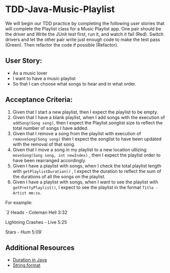 # TDD-Java-Music-Playlist

We will begin our TDD practice by completing the following user stories that will complete the Playlist class for a Music Playlist app.  One pair should be the driver and Write the JUnit test first, run it, and watch it fail (Red). Switch drivers and let the other pair write just enough code to make the test pass (Green).  Then refactor the code if possible (Refactor).

## User Story:

- As a music lover
- I want to have a music playlist
- So that I can choose what songs to hear and in what order.

## Acceptance Criteria:

1. Given that I start a new playlist, then I expect the playlist to be empty.
2. Given that I have a blank playlist, when I add songs with the execution of `addSong(Song song)`, then I expect the Playlist.songlist size to reflect the total number of songs I have added.
3. Given that I remove a song from the playlist with execution of `removeSong(Song song)` then I expect the songlist to have been updated with the removal of that song.
4. Given that I  move a song in my playlist to a new location utlizing `moveSong(Song song, int newIndex)` ,  then I expect the playlist order to have been rearranged accordingly.
5. Given I have a playlist with songs, when I check the total playlist length with `getPlaylistDuration()` , I expect the duration to reflect the sum of the durations of all the songs on the playlist.
1. Given I have a playlist with songs, when I want to see the playlist with `getPrettyPlaylist()`, I expect to see the playlist in the format `Title - Artist mm:ss`.  

For example:

`2 Heads - Coleman Hell 3:32

 Lightning Crashes - Live 5:25
 
 Stars - Hum 5:09`

## Additional Resources
- [Duration in Java](https://www.mkyong.com/java8/java-8-period-and-duration-examples/)
- [String.format](https://dzone.com/articles/java-string-format-examples)
 

